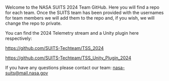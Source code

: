 Welcome to the NASA SUITS 2024 Team GitHub. Here you will find a repo for each team. Once the SUITS team has been provided with the usernames for team members we will add them to the repo and, if you wish, we will change the repo to private.

You can find the 2024 Telemetry stream and a Unity plugin here respectively: 

https://github.com/SUITS-Techteam/TSS_2024

https://github.com/SUITS-Techteam/TSS_Unity_Plugin_2024

If you have any questions please contact our team: nasa-suits@mail.nasa.gov
